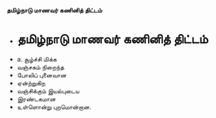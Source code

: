 **தமிழ்நாடு மாணவர் கணினித் திட்டம்**
- # தமிழ்நாடு மாணவர் கணினித் திட்டம்
- a. சூழ்ச்சி மிக்க
- வஞ்சகம் நிறைந்த
- போலிப் புனைவான
- ஏன்ற்றுகிற
- வஞ்சிக்கும் இயல்புடைய
- இரண்டகமான
- உள்ளொன்று புறமொன்றான.

